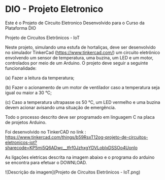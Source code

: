 # DIO - Projeto Eletronico

 Este é o Projeto de Circuito Eletronico Desenvolvido para o Curso da Plataforma DIO 

Projeto de Circuitos Eletrônicos - IoT


Neste projeto, simulando uma estufa de hortaliças, deve ser desenvolvido no simulador TinkerCad (https://www.tinkercad.com/) um circuito eletrônico envolvendo um sensor de temperatura, uma buzina, um LED e um motor, controlados por meio de um Arduino. O projeto deve seguir a seguinte funcionalidade:

(a) Fazer a leitura da temperatura;

(b) Fazer o acionamento de um motor de ventilador caso a temperatura seja igual ou maior a 30 °C;

(c) Caso a temperatura ultrapasse os 50 °C, um LED vermelho e uma buzina devem acionar avisando uma situação de emergência.


Todo o processo descrito deve ser programado em linguagem C na placa de projetos Arduino.

Foi desenvolvido no TinkerCAD no link : https://www.tinkercad.com/things/b59RsxT12og-projeto-de-circuitos-eletronicos-iot?sharecode=KP5mi5Q6ADwc__tfrf0JzhxgYDVLobIxDSSOo4Uonlo

As ligações eletricas descrita na imagem abaixo e o programa do arduino se encontra para efetuar o DOWNLOAD.

![Descrição da imagem](Projeto de Circuitos Eletrônicos - IoT.png)


